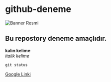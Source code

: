 # github-deneme
![Banner Resmi](https://images.unsplash.com/photo-1580121441575-41bcb5c6b47c?ixlib=rb-1.2.1&ixid=MnwxMjA3fDB8MHxwaG90by1wYWdlfHx8fGVufDB8fHx8&auto=format&fit=crop&w=774&q=80)
## Bu repostory deneme amaçlıdır.
**kalın kelime** <br/>
*italik kelime*

`git status`

[Google Linki](http://www.google.com)


